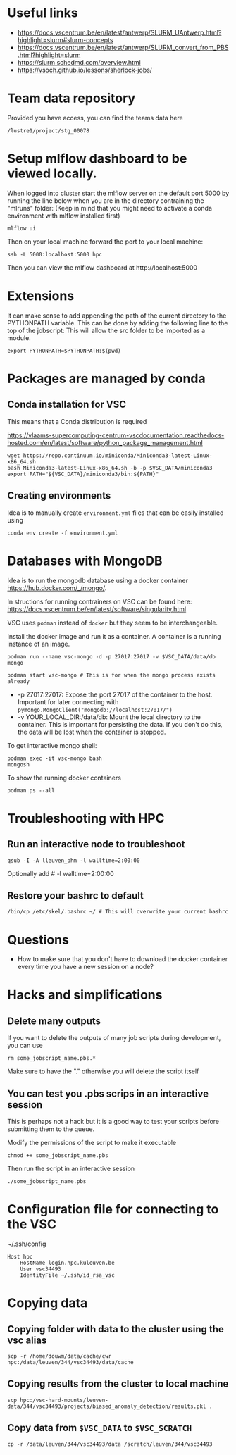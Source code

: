 # Useful links
* https://docs.vscentrum.be/en/latest/antwerp/SLURM_UAntwerp.html?highlight=slurm#slurm-concepts
* https://docs.vscentrum.be/en/latest/antwerp/SLURM_convert_from_PBS.html?highlight=slurm
* https://slurm.schedmd.com/overview.html
* https://vsoch.github.io/lessons/sherlock-jobs/

# Team data repository
Provided you have access, you can find the teams data here
```
/lustre1/project/stg_00078
```

# Setup mlflow dashboard to be viewed locally.

When logged into cluster start the mlflow server on the default port 5000 by running the line below when you are in the directory contraining the "mlruns" folder:
(Keep in mind that you might need to activate a conda environment with mlflow installed first)
```
mlflow ui
```

Then on your local machine forward the port to your local machine:
```
ssh -L 5000:localhost:5000 hpc
```

Then you can view the mlflow dashboard at http://localhost:5000

# Extensions
It can make sense to add appending the path of the current directory to the PYTHONPATH variable. This can be done by adding the following line to the top of the jobscript:
This will allow the src folder to be imported as a module.

```
export PYTHONPATH=$PYTHONPATH:$(pwd)
```
# Packages are managed by conda
## Conda installation for VSC
This means that a Conda distribution is required

https://vlaams-supercomputing-centrum-vscdocumentation.readthedocs-hosted.com/en/latest/software/python_package_management.html


```
wget https://repo.continuum.io/miniconda/Miniconda3-latest-Linux-x86_64.sh
bash Miniconda3-latest-Linux-x86_64.sh -b -p $VSC_DATA/miniconda3
export PATH="${VSC_DATA}/miniconda3/bin:${PATH}"
```

## Creating environments 
Idea is to manually create `environment.yml` files that can be easily installed using 

```
conda env create -f environment.yml
```

# Databases with MongoDB

Idea is to run the mongodb database using a docker container https://hub.docker.com/_/mongo/.

In structions for running contrainers on VSC can be found here: https://docs.vscentrum.be/en/latest/software/singularity.html


VSC uses `podman` instead of `docker` but they seem to be interchangeable.

Install the docker image and run it as a container.
A container is a running instance of an image.


```
podman run --name vsc-mongo -d -p 27017:27017 -v $VSC_DATA/data/db mongo 

podman start vsc-mongo # This is for when the mongo process exists already 
```

* -p 27017:27017: Expose the port 27017 of the container to the host. Important for later connecting with ```pymongo.MongoClient("mongodb://localhost:27017/")```
* -v YOUR_LOCAL_DIR:/data/db: Mount the local directory to the container. This is important for persisting the data. If you don't do this, the data will be lost when the container is stopped.

To get interactive mongo shell:
```
podman exec -it vsc-mongo bash
mongosh
```

To show the running docker containers 

```
podman ps --all
```

# Troubleshooting with HPC
## Run an interactive node to troubleshoot
```
qsub -I -A lleuven_phm -l walltime=2:00:00
```
  Optionally add  # -l walltime=2:00:00

## Restore your bashrc to default
```
/bin/cp /etc/skel/.bashrc ~/ # This will overwrite your current bashrc
``` 


# Questions 
 * How to make sure that you don't have to download the docker container every time you have a new session on a node?


 # Hacks and simplifications 

## Delete many outputs
 If you want to delete the outputs of many job scripts during development, you can use

 ```
 rm some_jobscript_name.pbs.*  
 ```

Make sure to have the "." otherwise you will delete the script itself

## You can test you .pbs scrips in an interactive session
This is perhaps not a hack but it is a good way to test your scripts before submitting them to the queue. 

Modify the permissions of the script to make it executable
```
chmod +x some_jobscript_name.pbs
```

Then run the script in an interactive session
```
./some_jobscript_name.pbs
```

# Configuration file for connecting to the VSC

~/.ssh/config

```
Host hpc                                                                                                                                                                                  
	HostName login.hpc.kuleuven.be
	User vsc34493
	IdentityFile ~/.ssh/id_rsa_vsc
```
# Copying data
## Copying folder with data to the cluster using the vsc alias
```
scp -r /home/douwm/data/cache/cwr hpc:/data/leuven/344/vsc34493/data/cache
```

## Copying results from the cluster to local machine
```
scp hpc:/vsc-hard-mounts/leuven-data/344/vsc34493/projects/biased_anomaly_detection/results.pkl .
```


## Copy data from ```$VSC_DATA``` to ```$VSC_SCRATCH```
```
cp -r /data/leuven/344/vsc34493/data /scratch/leuven/344/vsc34493
```



